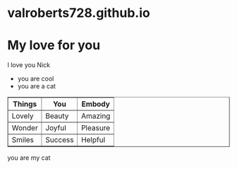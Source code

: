 # valroberts728.github.io
<!DOCTYPE html>
<html lang="en">
<head>
	<meta charset="UTF-8">
</head>
<body>
	<main>
		<h1>My love for you</h1>
		<p>I love you Nick</p>
		<ul>
			<li>you are cool</li>
			<li>you are a cat</li>
		</ul>
	<table border = "1">
		<tr><th>Things</th><th>You</th><th>Embody</th></tr>
		<tr><td>Lovely</td><td>Beauty</td><td>Amazing</td></tr>
		<tr><td>Wonder</td><td>Joyful</td><td>Pleasure</td></tr>
		<tr><td>Smiles</td><td>Success</td><td>Helpful</td></tr>
	</table>
	</main>
<footer> 
	<p>you are my cat</p> 
</footer>
</body>
</html>

